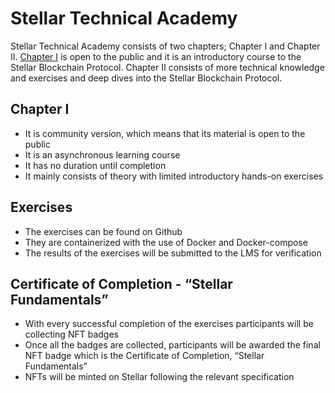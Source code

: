 # Stellar Technical Academy

Stellar Technical Academy consists of two chapters; Chapter I and Chapter II. <a href="https://github.com/UNIC-IFF/Stellar-Technical-Academy/tree/main/Chapter%20I">Chapter I</a> is open to the public and it is an introductory course to the Stellar Blockchain Protocol. Chapter II consists of more technical knowledge and exercises and deep dives into the Stellar Blockchain Protocol.

## Chapter I 
* It is community version, which means that its material is open to the public
* It is an asynchronous learning course
* It has no duration until completion 
* It mainly consists of theory with limited introductory hands-on exercises

## Exercises 
* The exercises can be found on Github
* They are containerized with the use of Docker and Docker-compose
* The results of the exercises will be submitted to the LMS for verification 

## Certificate of Completion - “Stellar Fundamentals”
* With every successful completion of the exercises participants will be collecting NFT badges
* Once all the badges are collected, participants will be awarded the final NFT badge which is the Certificate of Completion, “Stellar Fundamentals”
* NFTs will be minted on Stellar following the relevant specification